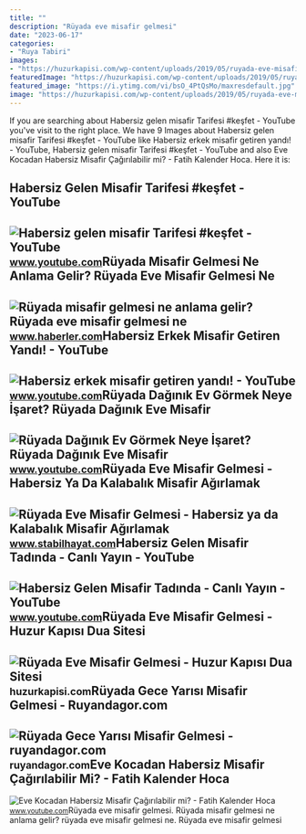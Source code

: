 ```yaml
---
title: ""
description: "Rüyada eve misafir gelmesi"
date: "2023-06-17"
categories:
- "Ruya Tabiri"
images:
- "https://huzurkapisi.com/wp-content/uploads/2019/05/ruyada-eve-misafir-gelmesi-scaled.jpg"
featuredImage: "https://huzurkapisi.com/wp-content/uploads/2019/05/ruyada-eve-misafir-gelmesi-scaled.jpg"
featured_image: "https://i.ytimg.com/vi/bsO_4PtQsMo/maxresdefault.jpg"
image: "https://huzurkapisi.com/wp-content/uploads/2019/05/ruyada-eve-misafir-gelmesi-scaled.jpg"
---
```


If you are searching about Habersiz gelen misafir Tarifesi #keşfet - YouTube you've visit to the right place. We have 9 Images about Habersiz gelen misafir Tarifesi #keşfet - YouTube like Habersiz erkek misafir getiren yandı! - YouTube, Habersiz gelen misafir Tarifesi #keşfet - YouTube and also Eve Kocadan Habersiz Misafir Çağırılabilir mi? - Fatih Kalender Hoca. Here it is:

Habersiz Gelen Misafir Tarifesi #keşfet - YouTube
-------------------------------------------------

 ![Habersiz gelen misafir Tarifesi #keşfet - YouTube](https://i.ytimg.com/vi/C40Nxf0v-qY/hq2.jpg?sqp=-oaymwEoCOADEOgC8quKqQMcGADwAQH4Ac4FgAKACooCDAgAEAEYZSBfKFkwDw==&rs=AOn4CLBCslncXl6UWZehMx4R5dMJDbqnOw) <small>www.youtube.com</small>Rüyada Misafir Gelmesi Ne Anlama Gelir? Rüyada Eve Misafir Gelmesi Ne
---------------------------------------------------------------------

 ![Rüyada misafir gelmesi ne anlama gelir? Rüyada eve misafir gelmesi ne](https://i.hbrcdn.com/haber/2022/10/05/ruyada-misafir-gelmesi-ne-anlama-gelir-ruyada-15335862_4634_m.jpg) <small>www.haberler.com</small>Habersiz Erkek Misafir Getiren Yandı! - YouTube
-----------------------------------------------

 ![Habersiz erkek misafir getiren yandı! - YouTube](https://i.ytimg.com/vi/iwWeTqTDQgI/maxresdefault.jpg) <small>www.youtube.com</small>Rüyada Dağınık Ev Görmek Neye İşaret? Rüyada Dağınık Eve Misafir
----------------------------------------------------------------

 ![Rüyada Dağınık Ev Görmek Neye İşaret? Rüyada Dağınık Eve Misafir](https://i.ytimg.com/vi/kOnyxKhnamM/maxresdefault.jpg) <small>www.youtube.com</small>Rüyada Eve Misafir Gelmesi - Habersiz Ya Da Kalabalık Misafir Ağırlamak
-----------------------------------------------------------------------

 ![Rüyada Eve Misafir Gelmesi - Habersiz ya da Kalabalık Misafir Ağırlamak](https://www.stabilhayat.com/wp-content/uploads/2020/10/ruyada-eve-misafir-gelmesi-kalabalik-agirlamak-300x179.png) <small>www.stabilhayat.com</small>Habersiz Gelen Misafir Tadında - Canlı Yayın - YouTube
------------------------------------------------------

 ![Habersiz Gelen Misafir Tadında - Canlı Yayın - YouTube](https://i.ytimg.com/vi/bsO_4PtQsMo/maxresdefault.jpg) <small>www.youtube.com</small>Rüyada Eve Misafir Gelmesi - Huzur Kapısı Dua Sitesi
----------------------------------------------------

 ![Rüyada Eve Misafir Gelmesi - Huzur Kapısı Dua Sitesi](https://huzurkapisi.com/wp-content/uploads/2019/05/ruyada-eve-misafir-gelmesi-scaled.jpg) <small>huzurkapisi.com</small>Rüyada Gece Yarısı Misafir Gelmesi - Ruyandagor.com
---------------------------------------------------

 ![Rüyada Gece Yarısı Misafir Gelmesi - ruyandagor.com](https://images.ruyandagor.com/2017/05/gece-yarisi-misafir-gelmesi-2237.jpg) <small>ruyandagor.com</small>Eve Kocadan Habersiz Misafir Çağırılabilir Mi? - Fatih Kalender Hoca
--------------------------------------------------------------------

 ![Eve Kocadan Habersiz Misafir Çağırılabilir mi? - Fatih Kalender Hoca](https://i.ytimg.com/vi/3utGd1TIH30/maxresdefault.jpg) <small>www.youtube.com</small>Rüyada eve misafir gelmesi. Rüyada misafir gelmesi ne anlama gelir? rüyada eve misafir gelmesi ne. Rüyada eve misafir gelmesi
